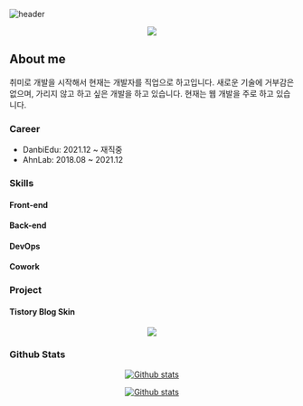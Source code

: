 ![header](https://capsule-render.vercel.app/api?type=waving&color=0:7F7FD5,50:86A8E7,100:91EAE4&height=300&section=header&text=Taehong%20Kim&fontSize=90&animation=fadeIn&fontAlignY=38&desc=Web%20Developer&descAlignY=52&descAlign=72&fontColor=ffffff)

<p align="center">
  <a href="https://github.com/bluemiv">
    <img src="https://hits.seeyoufarm.com/api/count/incr/badge.svg?url=https%3A%2F%2Fgithub.com%2Fbluemiv&count_bg=%237F7FD5&title_bg=%237F7FD5&icon=iconify.svg&icon_color=%23E7E7E7&title=hits&edge_flat=false"/>
  </a>
</p>
  
## About me

취미로 개발을 시작해서 현재는 개발자를 직업으로 하고입니다. 새로운 기술에 거부감은 없으며, 가리지 않고 하고 싶은 개발을 하고 있습니다. 현재는 웹 개발을 주로 하고 있습니다.

### Career

- DanbiEdu: 2021.12 ~ 재직중
- AhnLab:   2018.08 ~ 2021.12

### Skills

#### Front-end

<p align="center">

</p>

#### Back-end


#### DevOps


#### Cowork



### Project

#### Tistory Blog Skin

<p align="center">
<a href="https://github.com/bluemiv/tistory_berry_skin">
  <img src="https://github-readme-stats.vercel.app/api/pin/?username=bluemiv&repo=tistory_berry_skin&theme=tokyonight" />
</a>
</p>

### Github Stats

<p align="center">
<a href="#github-stats">
  <img src="https://github-readme-stats.vercel.app/api?username=bluemiv&show_icons=true&theme=tokyonight" alt="Github stats" />
</a>
</p>

<p align="center">
<a href="#github-stats">
  <img src="https://github-readme-stats.vercel.app/api/top-langs/?username=bluemiv&theme=tokyonight" alt="Github stats" />
</a>
</p>
